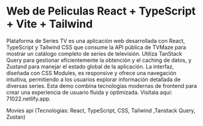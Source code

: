 
# Web de Peliculas React + TypeScript + Vite + Tailwind

Plataforma de Series TV es una aplicación web desarrollada con React, TypeScript y Tailwind CSS que consume la API pública de TVMaze para mostrar un catálogo completo de series de televisión. Utiliza TanStack Query para gestionar eficientemente la obtención y el caching de datos, y Zustand para manejar el estado global de la aplicación. La interfaz, diseñada con CSS Modules, es responsive y ofrece una navegación intuitiva, permitiendo a los usuarios explorar información detallada de diversas series. Esta demo combina tecnologías modernas de frontend para crear una experiencia de usuario fluida y optimizada.  Visítala aquí: 71022.netlify.app.

Movies api
(Tecnologías: React, TypeScript, CSS, Tailwind ,Tanstack Query, Zustan)
